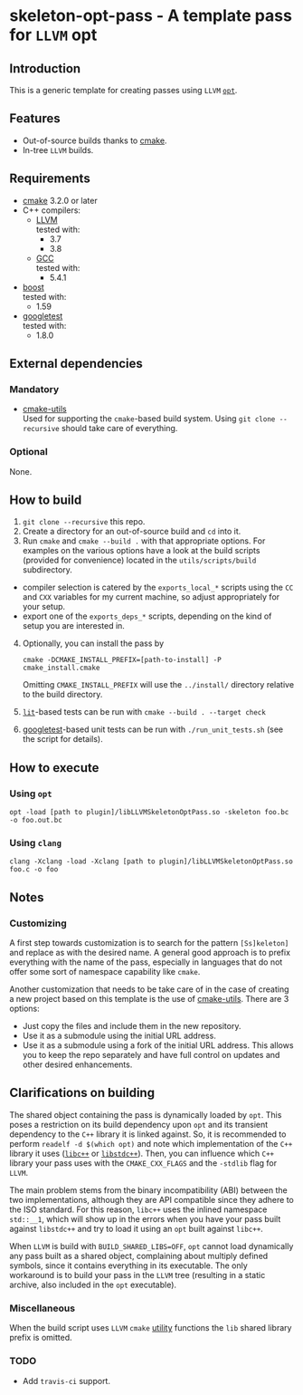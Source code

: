 
# skeleton-opt-pass - A template pass for `LLVM` opt

## Introduction

This is a generic template for creating passes using `LLVM` [`opt`][1].


## Features

- Out-of-source builds thanks to [cmake][2].
- In-tree `LLVM` builds.


## Requirements

- [cmake][2] 3.2.0 or later
- C++ compilers:
  - [LLVM][3]  
  tested with:
    - 3.7
    - 3.8
  - [GCC][4]  
  tested with:
    - 5.4.1
- [boost][5]  
  tested with:
  - 1.59
- [googletest][6]  
  tested with:
  - 1.8.0


## External dependencies

### Mandatory

- [cmake-utils][9]  
  Used for supporting the `cmake`-based build system. Using `git clone --recursive` should take care of everything.

### Optional

None.


## How to build

1. `git clone --recursive` this repo.
2. Create a directory for an out-of-source build and `cd` into it.
3. Run `cmake` and `cmake --build .` with that appropriate options.
   For examples on the various options have a look at the build scripts (provided for convenience) located in the
   `utils/scripts/build` subdirectory.
  - compiler selection is catered by the `exports_local_*` scripts using the `CC` and `CXX` variables for my current 
   machine, so adjust appropriately for your setup.
  - export one of the `exports_deps_*` scripts, depending on the kind of setup you are interested in.
4. Optionally, you can install the pass by

   `cmake -DCMAKE_INSTALL_PREFIX=[path-to-install] -P cmake_install.cmake`

   Omitting `CMAKE_INSTALL_PREFIX` will use the `../install/` directory relative to the build directory.
5. [`lit`][7]-based tests can be run with `cmake --build . --target check`
6. [googletest][6]-based unit tests can be run with `./run_unit_tests.sh` (see the script for details).


## How to execute

### Using `opt`

`opt -load [path to plugin]/libLLVMSkeletonOptPass.so -skeleton foo.bc -o foo.out.bc`

### Using `clang`

`clang -Xclang -load -Xclang [path to plugin]/libLLVMSkeletonOptPass.so foo.c -o foo`
   

## Notes

### Customizing

A first step towards customization is to search for the pattern `[Ss]keleton]` and replace as with the desired name. A
general good approach is to prefix everything with the name of the pass, especially in languages that do not offer some
sort of namespace capability like `cmake`.

Another customization that needs to be take care of in the case of creating a new project based on this template is the
use of [cmake-utils][9]. There are 3 options:

- Just copy the files and include them in the new repository.
- Use it as a submodule using the initial URL address.
- Use it as a submodule using a fork of the initial URL address. This allows you to keep the repo separately and have
  full control on updates and other desired enhancements.

## Clarifications on building

The shared object containing the pass is dynamically loaded by `opt`. This poses a restriction on its build dependency
upon `opt` and its transient dependency to the `C++` library it is linked against. So, it is recommended to perform
`readelf -d $(which opt)` and note which implementation of the `C++` library it uses 
([`libc++`][10] or [`libstdc++`][11]). Then, you can influence which `C++` library your pass uses with the
`CMAKE_CXX_FLAGS` and the `-stdlib` flag for `LLVM`. 

The main problem stems from the binary incompatibility (ABI) between the two implementations, although they are API
compatible since they adhere to the ISO standard. For this reason, `libc++` uses the inlined namespace `std::__1`, which
will show up in the errors when you have your pass built against `libstdc++` and try to load it using an `opt` built
against `libc++`.

When `LLVM` is build with `BUILD_SHARED_LIBS=OFF`, `opt` cannot load dynamically any pass built as a shared object,
complaining about multiply defined symbols, since it contains everything in its executable. The only workaround is to
build your pass in the `LLVM` tree (resulting in a static archive, also included in the `opt` executable).

### Miscellaneous

When the build script uses `LLVM` `cmake` [utility][8] functions the `lib` shared library prefix is omitted.

### TODO

- Add `travis-ci` support.


[1]: http://llvm.org/docs/WritingAnLLVMPass.html
[2]: https://cmake.org
[3]: http://www.llvm.org
[4]: https://gcc.gnu.org
[5]: http://www.boost.org
[6]: https://github.com/google/googletest
[7]: https://llvm.org/docs/CommandGuide/lit.html
[8]: http://llvm.org/docs/CMake.html#cmake-out-of-source-pass
[9]: https://github.com/compor/cmake-utils
[10]: https://libcxx.llvm.org/docs/
[11]: https://gcc.gnu.org/wiki/Libstdc++

